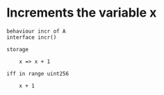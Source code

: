 # Increments the variable x

```act
behaviour incr of A
interface incr()

storage

    x => x + 1

iff in range uint256

    x + 1
```
    
